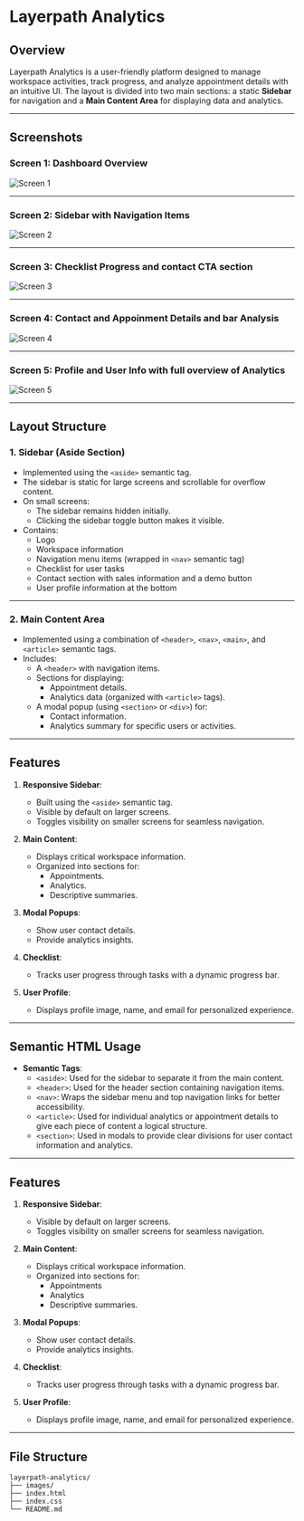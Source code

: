 # Layerpath Analytics

## Overview
Layerpath Analytics is a user-friendly platform designed to manage workspace activities, track progress, and analyze appointment details with an intuitive UI. The layout is divided into two main sections: a static **Sidebar** for navigation and a **Main Content Area** for displaying data and analytics.

---

## Screenshots

### Screen 1: Dashboard Overview
![Screen 1](https://github.com/user-attachments/assets/d04ae1bd-e531-414e-964c-cf23e9f52314)

---

### Screen 2: Sidebar with Navigation Items
![Screen 2](https://github.com/user-attachments/assets/98db2801-80f9-4b00-9bd7-49a76f1c71cd)

---

### Screen 3: Checklist Progress and contact CTA section
![Screen 3](https://github.com/user-attachments/assets/23bcbe24-d64d-42af-8eb4-0e3d3f1391f1)

---

### Screen 4: Contact and Appoinment Details and bar Analysis
![Screen 4](https://github.com/user-attachments/assets/4f0deba1-39b1-4430-857c-cb6d62b87e58)

---

### Screen 5: Profile and User Info with full overview of Analytics
![Screen 5](https://github.com/user-attachments/assets/680c2da5-35df-4d4d-b8d1-0a5aca8285f9)

---

## Layout Structure

### 1. **Sidebar (Aside Section)**
- Implemented using the `<aside>` semantic tag.
- The sidebar is static for large screens and scrollable for overflow content.
- On small screens:
  - The sidebar remains hidden initially.
  - Clicking the sidebar toggle button makes it visible.
- Contains:
  - Logo
  - Workspace information
  - Navigation menu items (wrapped in `<nav>` semantic tag)
  - Checklist for user tasks
  - Contact section with sales information and a demo button
  - User profile information at the bottom

---

### 2. **Main Content Area**
- Implemented using a combination of `<header>`, `<nav>`, `<main>`, and `<article>` semantic tags.
- Includes:
  - A `<header>` with navigation items.
  - Sections for displaying:
    - Appointment details.
    - Analytics data (organized with `<article>` tags).
  - A modal popup (using `<section>` or `<div>`) for:
    - Contact information.
    - Analytics summary for specific users or activities.

---

## Features
1. **Responsive Sidebar**:
   - Built using the `<aside>` semantic tag.
   - Visible by default on larger screens.
   - Toggles visibility on smaller screens for seamless navigation.

2. **Main Content**:
   - Displays critical workspace information.
   - Organized into sections for:
     - Appointments.
     - Analytics.
     - Descriptive summaries.

3. **Modal Popups**:
   - Show user contact details.
   - Provide analytics insights.

4. **Checklist**:
   - Tracks user progress through tasks with a dynamic progress bar.

5. **User Profile**:
   - Displays profile image, name, and email for personalized experience.

---

## Semantic HTML Usage
- **Semantic Tags**:
  - `<aside>`: Used for the sidebar to separate it from the main content.
  - `<header>`: Used for the header section containing navigation items.
  - `<nav>`: Wraps the sidebar menu and top navigation links for better accessibility.
  - `<article>`: Used for individual analytics or appointment details to give each piece of content a logical structure.
  - `<section>`: Used in modals to provide clear divisions for user contact information and analytics.

---

## Features
1. **Responsive Sidebar**:
   - Visible by default on larger screens.
   - Toggles visibility on smaller screens for seamless navigation.

2. **Main Content**:
   - Displays critical workspace information.
   - Organized into sections for:
     - Appointments
     - Analytics
     - Descriptive summaries.

3. **Modal Popups**:
   - Show user contact details.
   - Provide analytics insights.

4. **Checklist**:
   - Tracks user progress through tasks with a dynamic progress bar.

5. **User Profile**:
   - Displays profile image, name, and email for personalized experience.

---

## File Structure

```plaintext
layerpath-analytics/
├── images/                 
├── index.html
├── index.css   
└── README.md              
